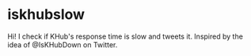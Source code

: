 # iskhubslow
Hi! I check if KHub's response time is slow and tweets it. Inspired by the idea of @IsKHubDown on Twitter.
